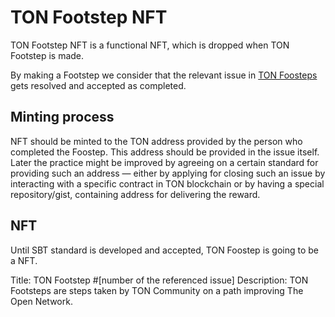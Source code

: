 # TON Footstep NFT

TON Footstep NFT is a functional NFT, which is dropped when TON Footstep is made.

By making a Footstep we consider that the relevant issue in [TON Foosteps](https://github.com/ton-society/ton-footsteps) gets resolved and accepted as completed.

## Minting process

NFT should be minted to the TON address provided by the person who completed the Foostep. This address should be provided in the issue itself. Later the practice might be improved by agreeing on a certain standard for providing such an address — either by applying for closing such an issue by interacting with a specific contract in TON blockchain or by having a special repository/gist, containing address for delivering the reward.

## NFT

Until SBT standard is developed and accepted, TON Foostep is going to be a NFT.

Title: TON Footstep #[number of the referenced issue]
Description: TON Footsteps are steps taken by TON Community on a path improving The Open Network.


